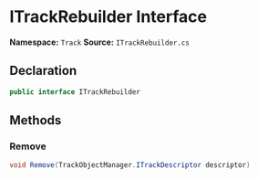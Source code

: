 # ITrackRebuilder Interface

**Namespace:** `Track`
**Source:** `ITrackRebuilder.cs`

## Declaration

```csharp
public interface ITrackRebuilder
```

## Methods

### Remove

```csharp
void Remove(TrackObjectManager.ITrackDescriptor descriptor)
```

